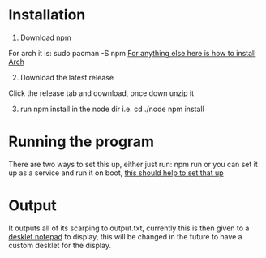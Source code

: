 # Installation

1) Download [npm](https://www.npmjs.com/)

For arch it is:
  sudo pacman -S npm
[For anything else here is how to install Arch](https://wiki.archlinux.org/title/installation_guide)

2) Download the latest release

Click the release tab and download, once down unzip it

3) run npm install in the node dir
i.e.
  cd ./node
  npm install

# Running the program
There are two ways to set this up, either just run:
  npm run
or you can set it up as a service and run it on boot, [this should help to set that up](https://wiki.archlinux.org/title/systemd#Writing_unit_files)

# Output
It outputs all of its scarping to output.txt, currently this is then given to a [desklet notepad](https://cinnamon-spices.linuxmint.com/desklets/view/38) to display, this will be changed in the future to have a custom desklet for the display.
